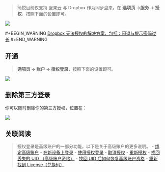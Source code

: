 > 简悦目前仅支持 坚果云 与 Dropbox 作为同步盘来，在 **选项页 →服务 → 授权**，按照下面的设置即可。

![](https://user-images.githubusercontent.com/81074/139782099-69181c49-6687-4c77-8916-4e9e1efd9791.png#crop=0&crop=0&crop=1&crop=1&id=a0xX9&originHeight=820&originWidth=1285&originalType=binary&ratio=1&rotation=0&showTitle=false&status=done&style=none&title=)

#+BEGIN_WARNING
[Dropbox 无法授权的解决方案，包括：闪退与提示密码过长](https://github.com/Kenshin/simpread/discussions/3171)
#+END_WARNING

## 开通

> **选项页 → 账户 → 授权登录**，按照下面的设置即可。

![](https://user-images.githubusercontent.com/81074/139782413-6121770b-49e6-4206-bf3a-fecb5295bfdc.png#crop=0&crop=0&crop=1&crop=1&id=zvfIn&originHeight=452&originWidth=1230&originalType=binary&ratio=1&rotation=0&showTitle=false&status=done&style=none&title=)
## 删除第三方登录

你可以随时删除你的第三方授权，位置在：

![](https://s1.ax1x.com/2020/11/10/Bq28qs.png#crop=0&crop=0&crop=1&crop=1&id=oTEe0&originHeight=1110&originWidth=1878&originalType=binary&ratio=1&rotation=0&showTitle=false&status=done&style=none&title=)
## 关联阅读

> 授权登录是高级账户的一部分功能，以下是关于高级账户的更多说明。
	- [绑定高级账户](https://github.com/Kenshin/simpread/discussions/1573)
	- [在新设备上登录](https://github.com/Kenshin/simpread/discussions/1574)
	- [使用授权登录](https://github.com/Kenshin/simpread/discussions/1570)
	- [取消授权](https://github.com/Kenshin/simpread/discussions/1575)
	- [重新授权](https://github.com/Kenshin/simpread/discussions/1576)
	- [找回丢失的 UID （高级账户资格）](https://github.com/Kenshin/simpread/discussions/1571)
	- [找回 UID 后如何恢复高级账户资格](https://github.com/Kenshin/simpread/discussions/1958)
	- [重新找到 License（兑换码）](https://github.com/Kenshin/simpread/discussions/2756)